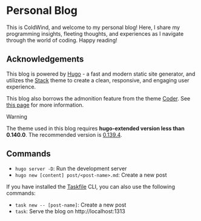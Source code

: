 # Personal Blog

This is ColdWind, and welcome to my personal blog! Here, I share my programming insights, fleeting thoughts, and experiences as I navigate through the world of coding. Happy reading!

## Acknowledgements

This blog is powered by [Hugo](https://gohugo.io/) - a fast and modern static site generator, and utilizes the [Stack](https://github.com/CaiJimmy/hugo-theme-stack) theme to create a clean, responsive, and engaging user experience.

This blog also borrows the admonition feature from the theme [Coder](https://github.com/luizdepra/hugo-coder). See [this page](https://hugo-coder.netlify.app/posts/more-rich-content/) for more information.

> [!WARNING]
> The theme used in this blog requires **hugo-extended version less than 0.140.0**. The recommended version is [0.139.4](https://github.com/gohugoio/hugo/releases/tag/v0.139.4).

## Commands

- `hugo server -D`: Run the development server
- `hugo new [content] post/<post-name>.md`: Create a new post

If you have installed the [Taskfile](https://taskfile.dev) CLI, you can also use the following commands:

- `task new -- [post-name]`: Create a new post
- `task`: Serve the blog on http://localhost:1313
